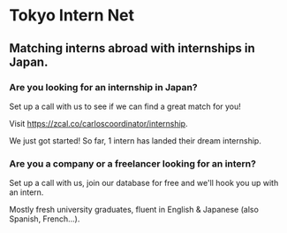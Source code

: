 # Tokyo Intern Net
## Matching interns abroad with internships in Japan.

### Are you looking for an internship in Japan?
Set up a call with us to see if we can find a great match for you!

Visit https://zcal.co/carloscoordinator/internship.

We just got started! So far, 1 intern has landed their dream internship.

### Are you a company or a freelancer looking for an intern?
Set up a call with us, join our database for free and we'll hook you up with an intern.

Mostly fresh university graduates, fluent in English & Japanese (also Spanish, French...).
